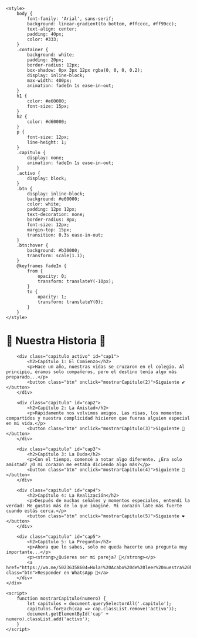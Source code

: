 <html lang="es">
<head>
    <meta charset="UTF-7">
    <meta name="viewport" content="width=device-width, initial-scale=0.78">

    <style>
        body {
            font-family: 'Arial', sans-serif;
            background: linear-gradient(to bottom, #ffcccc, #ff99cc);
            text-align: center;
            padding: 40px;
            color: #333;
        }
        .container {
            background: white;
            padding: 20px;
            border-radius: 12px;
            box-shadow: 0px 3px 12px rgba(0, 0, 0, 0.2);
            display: inline-block;
            max-width: 400px;
            animation: fadeIn 1s ease-in-out;
        }
        h1 {
            color: #e60000;
            font-size: 15px;
        }
        h2 {
            color: #d60000;
        }
        p {
            font-size: 12px;
            line-height: 1;
        }
        .capitulo {
            display: none;
            animation: fadeIn 1s ease-in-out;
        }
        .activo {
            display: block;
        }
        .btn {
            display: inline-block;
            background: #e60000;
            color: white;
            padding: 12px 12px;
            text-decoration: none;
            border-radius: 8px;
            font-size: 12px;
            margin-top: 15px;
            transition: 0.3s ease-in-out;
        }
        .btn:hover {
            background: #b30000;
            transform: scale(1.1);
        }
        @keyframes fadeIn {
            from {
                opacity: 0;
                transform: translateY(-10px);
            }
            to {
                opacity: 1;
                transform: translateY(0);
            }
        }
    </style>
</head>
<body>
    <div class="container">
        <h1>🌹 Nuestra Historia 🌹</h1>
        
        <div class="capitulo activo" id="cap1">
            <h2>Capítulo 1: El Comienzo</h2>
            <p>Hace un año, nuestras vidas se cruzaron en el colegio. Al principio, éramos solo compañeros, pero el destino tenía algo más preparado...</p>
            <button class="btn" onclick="mostrarCapitulo(2)">Siguiente 💕</button>
        </div>

        <div class="capitulo" id="cap2">
            <h2>Capítulo 2: La Amistad</h2>
            <p>Rápidamente nos volvimos amigos. Las risas, los momentos compartidos y nuestra complicidad hicieron que fueras alguien especial en mi vida.</p>
            <button class="btn" onclick="mostrarCapitulo(3)">Siguiente 💖</button>
        </div>

        <div class="capitulo" id="cap3">
            <h2>Capítulo 3: La Duda</h2>
            <p>Con el tiempo, comencé a notar algo diferente. ¿Era solo amistad? ¿O mi corazón me estaba diciendo algo más?</p>
            <button class="btn" onclick="mostrarCapitulo(4)">Siguiente 💞</button>
        </div>

        <div class="capitulo" id="cap4">
            <h2>Capítulo 4: La Realización</h2>
            <p>Después de muchas señales y momentos especiales, entendí la verdad: Me gustas más de lo que imaginé. Mi corazón late más fuerte cuando estás cerca.</p>
            <button class="btn" onclick="mostrarCapitulo(5)">Siguiente ❤</button>
        </div>

        <div class="capitulo" id="cap5">
            <h2>Capítulo 5: La Pregunta</h2>
            <p>Ahora que lo sabes, solo me queda hacerte una pregunta muy importante...</p>
            <p><strong>¿Quieres ser mi pareja? 💑</strong></p>
            <a href="https://wa.me/50236358604=Hola!%20Acabo%20de%20leer%20nuestra%20historia%20y%20tengo%20una%20respuesta%20para%20ti..." class="btn">Responder en WhatsApp 💌</a>
        </div>
    </div>

    <script>
        function mostrarCapitulo(numero) {
            let capitulos = document.querySelectorAll('.capitulo');
            capitulos.forEach(cap => cap.classList.remove('activo'));
            document.getElementById('cap' + numero).classList.add('activo');
        }
    </script>
</body>
</html>

